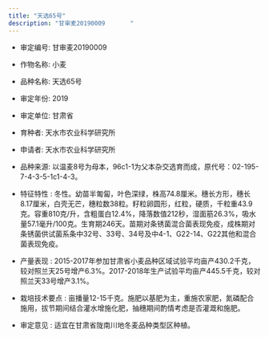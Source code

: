 ```yaml
---
title: "天选65号"
description: "甘审麦20190009		"
---
```

* 审定编号:  甘审麦20190009		

*  作物名称:  小麦

*  品种名称:  天选65号

*  审定年份:  2019

*  审定单位:  甘肃省

* 育种者:  天水市农业科学研究所

*  申请者:  天水市农业科学研究所

*  品种来源:  以温麦8号为母本，96c1-1为父本杂交选育而成，原代号：02-195-7-4-3-5-1c1-4-3。

*  特征特性 : 
冬性。幼苗半匍匐，叶色深绿，株高74.8厘米。穗长方形，穗长8.17厘米，白壳无芒，穗粒数38粒。籽粒卵圆形，红粒，硬质，千粒重43.9克。容重810克/升，含粗蛋白12.4%，降落数值212秒，湿面筋26.3%，吸水量57.1毫升/100克。生育期246天。苗期对条锈菌混合菌表现免疫，成株期对条锈菌供试菌系条中32号、33号、34号及中4-1、G22-14、G22其他和混合菌表现免疫。 
 
*  产量表现 : 
2015-2017年参加甘肃省小麦品种区域试验平均亩产430.2千克，较对照兰天25号增产6.3%。2017-2018年生产试验平均亩产445.5千克，较对照兰天33号增产3.1%。

*  栽培技术要点 : 
亩播量12-15千克。施肥以基肥为主，重施农家肥，氮磷配合施用，拔节期间结合灌水增施化肥，抽穗期间酌情考虑是否灌溉和施肥。 

*  审定意见 : 
适宜在甘肃省陇南川地冬麦品种类型区种植。
